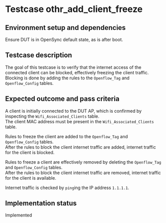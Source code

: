# Testcase othr_add_client_freeze

## Environment setup and dependencies

Ensure DUT is in OpenSync default state, as is after boot.

## Testcase description

The goal of this testcase is to verify that the internet access of the connected client can be blocked, effectively
freezing the client traffic. Blocking is done by adding the rules to the `Openflow_Tag` and `Openflow_Config` tables.

## Expected outcome and pass criteria

A client is initially connected to the DUT AP, which is confirmed by inspecting the `Wifi_Associated_Clients`
table.\
The client MAC address must be present in the `Wifi_Associated_Clients` table.

Rules to freeze the client are added to the `Openflow_Tag` and `Openflow_Config` tables.\
After the rules to block the
client internet traffic are added, internet traffic for the client is blocked.

Rules to freeze a client are effectively removed by deleting the `Openflow_Tag` and `Openflow_Config` tables.\
After the
rules to block the client internet traffic are removed, internet traffic for the client is available.

Internet traffic is checked by `ping`ing the IP address `1.1.1.1`.

## Implementation status

Implemented
